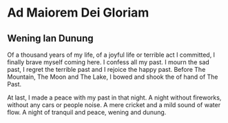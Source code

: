 # Ad Maiorem Dei Gloriam

## Wening lan Dunung
Of a thousand years of my life, of a joyful life or terrible act I committed, I finally brave myself coming here. I confess all my past. I mourn the sad past, I regret the terrible past and I rejoice the happy past. Before The Mountain, The Moon and The Lake, I bowed and shook the of hand of The Past. 

At last, I made a peace with my past in that night. A night without fireworks, without any cars or people noise. A mere cricket and a mild sound of water flow. A night of tranquil and peace, wening and dunung.
